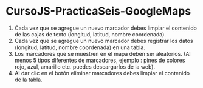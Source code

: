 # CursoJS-PracticaSeis-GoogleMaps

1. Cada vez que se agregue un nuevo marcador debes limpiar el contenido de las cajas de texto (longitud, latitud, nombre coordenada).
2. Cada vez que se agregue un nuevo marcador debes registrar los datos (longitud, latitud, nombre coordenada) en una tabla.
3. Los marcadores que se muestren en el mapa deben ser aleatorios. (Al menos 5 tipos diferentes de marcadores, ejemplo : pines de colores rojo, azul, amarillo etc. puedes descargarlos de la web).
4. Al dar clic en el botón eliminar marcadores debes limpiar el contenido de la tabla.
